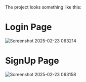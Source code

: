 The project looks something like this:

# Login Page
![Screenshot 2025-02-23 063214](https://github.com/user-attachments/assets/dccce5ae-0f22-46f4-b389-449197a8976f)

# SignUp Page
![Screenshot 2025-02-23 063158](https://github.com/user-attachments/assets/0168a77e-544b-439a-9c8f-7ef758511842)

